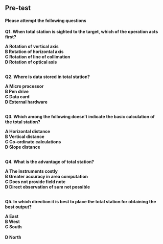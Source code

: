 ## <b> Pre-test
#### Please attempt the following questions

Q1.  When total station is sighted to the target, which of the operation acts first?<br>

A   Rotation of vertical axis<br>
B   Rotation of horizontal axis<br>
C   Rotation of line of collimation<br>
<b>D   Rotation of optical axis</b><br><br>


Q2.  Where is data stored in total station?<br>

<b>A   Micro processor</b><br>
B   Pen drive<br>
C   Data card<br>
D   External hardware<br><br>


Q3. Which among the following doesn’t indicate the basic calculation of the total station?<br>

A   Horizontal distance<br>
B   Vertical distance<br>
C   Co-ordinate calculations<br>
<b>D   Slope distance</b><br><br>



Q4. What is the advantage of total station?<br>

A   The instruments costly<br>
<b>B   Greater accuracy in area computation</b><br>
C   Does not provide field note<br>
D   Direct observation of sum not possible<br><br>


Q5. In which direction it is best to place the total station for obtaining the best output?<br>

A   East<br>
B   West<br>
C   South<br><br>
<b>D   North</b><br><br>